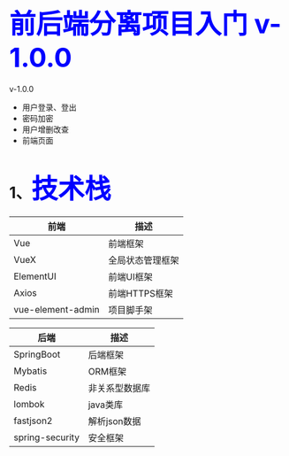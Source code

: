 # <font color=Blue size=10>前后端分离项目入门 v-1.0.0</font>
v-1.0.0
  * 用户登录、登出
  * 密码加密
  * 用户增删改查
  * 前端页面

# 1、<font color=Blue size=10>技术栈</font>

| 前端                | 描述        |
|-------------------|-----------|
| Vue               | 前端框架      |
| VueX              | 全局状态管理框架  |
| ElementUI         | 前端UI框架    |
| Axios             | 前端HTTPS框架 |
| vue-element-admin | 项目脚手架     |


| 后端              | 描述       |
|-----------------|----------|
| SpringBoot      | 后端框架     |
| Mybatis         | ORM框架    |
| Redis           | 非关系型数据库  |
| lombok          | java类库   |
| fastjson2       | 解析json数据 |
| spring-security | 安全框架     |
